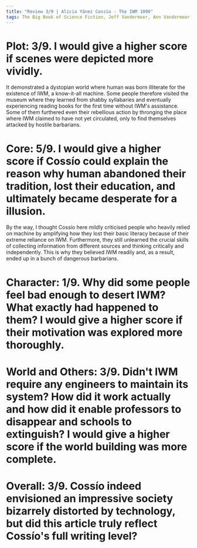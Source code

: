 ```yaml
---
title: "Review 3/9 | Alicia Yánez Cossío - The IWM 1000"
tags: The Big Book of Science Fiction, Jeff Vandermeer, Ann Vandermeer, short story, novelette, science fiction, 1929-, 1975
---
```


# Plot: 3/9. I would give a higher score if scenes were depicted more vividly.
It demonstrated a dystopian world where human was born illiterate for the existence of IWM, a know-it-all machine. Some people therefore visited the museum where they learned from shabby syllabaries and eventually experiencing  reading books for the first time without IWM's assistance. Some of them furthered even their rebellious action by thronging the place where IWM claimed to have not yet circulated, only to find themselves attacked by hostile barbarians.




# Core: 5/9. I would give a higher score if Cossío could explain the reason why human abandoned their tradition, lost their education, and ultimately became desperate for a illusion.
By the way, I thought Cossío here mildly criticised people who heavily relied on machine by amplifying how they lost their basic literacy because of their extreme reliance on IWM. Furthermore, they still unlearned the crucial skills of collecting information from different sources and thinking critically and independently. This is why they believed IWM readily and, as a result, ended up in a bunch of dangerous barbarians.



# Character: 1/9. Why did some people feel bad enough to desert IWM? What exactly had happened to them? I would give a higher score if their motivation was explored more thoroughly.



# World and Others: 3/9. Didn't IWM require any engineers to maintain its system? How did it work actually and how did it enable professors to disappear and schools to extinguish? I would give a higher score if the world building was more complete.



# Overall: 3/9. Cossío indeed envisioned an impressive society bizarrely distorted by technology, but did this article truly reflect Cossío's full writing level?


